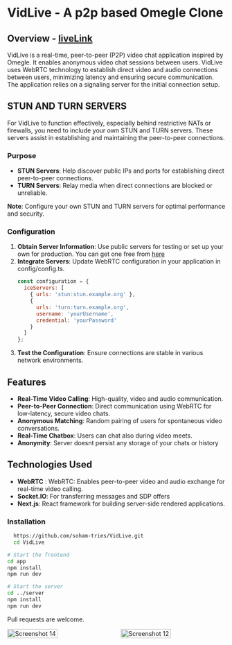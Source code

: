# VidLive - A p2p based Omegle Clone

## Overview - [liveLink](https://vid-live-frontend.vercel.app/)

VidLive is a real-time, peer-to-peer (P2P) video chat application inspired by Omegle. It enables anonymous video chat sessions between users. VidLive uses WebRTC technology to establish direct video and audio connections between users, minimizing latency and ensuring secure communication. The application relies on a signaling server for the initial connection setup.
## STUN AND TURN SERVERS
For VidLive to function effectively, especially behind restrictive NATs or firewalls, you need to include your own STUN and TURN servers. These servers assist in establishing and maintaining the peer-to-peer connections.
### Purpose
- **STUN Servers**: Help discover public IPs and ports for establishing direct peer-to-peer connections.
- **TURN Servers**: Relay media when direct connections are blocked or unreliable.

**Note**: Configure your own STUN and TURN servers for optimal performance and security.

### Configuration
1. **Obtain Server Information**: Use public servers for testing or set up your own for production. You can get one free from [here](https://www.metered.ca/stun-turn)
2. **Integrate Servers**: Update WebRTC configuration in your application in config/config.ts.
   ```javascript
   const configuration = {
     iceServers: [
       { urls: 'stun:stun.example.org' },
       {
         urls: 'turn:turn.example.org',
         username: 'yourUsername',
         credential: 'yourPassword'
       }
     ]
   };
   ```
3. **Test the Configuration**: Ensure connections are stable in various network environments.

## Features

- **Real-Time Video Calling**: High-quality, video and audio communication. 
- **Peer-to-Peer Connection**: Direct communication using WebRTC for low-latency, secure video chats.
- **Anonymous Matching**: Random pairing of users for spontaneous video conversations.
- **Real-Time Chatbox**: Users can chat also during video meets.
- **Anonymity**: Server doesnt persist any storage of your chats or history

## Technologies Used

- **WebRTC** : WebRTC: Enables peer-to-peer video and audio exchange for real-time video calling.
- **Socket.IO**: For transferring messages and SDP offers
- **Next.js**: React framework for building server-side rendered applications.

### Installation
```bash
  https://github.com/soham-tries/VidLive.git
  cd VidLive
```

``` bash
# Start the frontend
cd app
npm install
npm run dev
```
```bash
# Start the server
cd ../server
npm install
npm run dev
```

Pull requests are welcome.



<div style="display: flex; justify-content: space-between;">
    <img src="https://github.com/user-attachments/assets/a26f4c50-09bb-4155-89d9-f38f831c7974" alt="Screenshot 14" style="width: 48%;">
    <img src="https://github.com/user-attachments/assets/f407e295-0af3-438d-9b53-2e716f0a771b" alt="Screenshot 12" style="width: 48%;">
</div>


